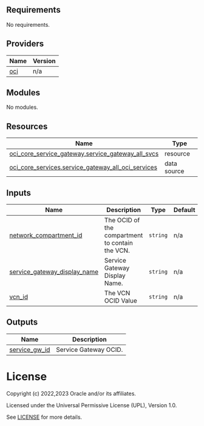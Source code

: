 <!-- BEGIN_TF_DOCS -->
## Requirements

No requirements.

## Providers

| Name | Version |
|------|---------|
| <a name="provider_oci"></a> [oci](#provider\_oci) | n/a |

## Modules

No modules.

## Resources

| Name | Type |
|------|------|
| [oci_core_service_gateway.service_gateway_all_svcs](https://registry.terraform.io/providers/oracle/oci/latest/docs/resources/core_service_gateway) | resource |
| [oci_core_services.service_gateway_all_oci_services](https://registry.terraform.io/providers/oracle/oci/latest/docs/data-sources/core_services) | data source |

## Inputs

| Name | Description | Type | Default | Required |
|------|-------------|------|---------|:--------:|
| <a name="input_network_compartment_id"></a> [network\_compartment\_id](#input\_network\_compartment\_id) | The OCID of the compartment to contain the VCN. | `string` | n/a | yes |
| <a name="input_service_gateway_display_name"></a> [service\_gateway\_display\_name](#input\_service\_gateway\_display\_name) | Service Gateway Display Name. | `string` | n/a | yes |
| <a name="input_vcn_id"></a> [vcn\_id](#input\_vcn\_id) | The VCN OCID Value | `string` | n/a | yes |

## Outputs

| Name | Description |
|------|-------------|
| <a name="output_service_gw_id"></a> [service\_gw\_id](#output\_service\_gw\_id) | Service Gateway OCID. |
<!-- END_TF_DOCS -->

# License

Copyright (c) 2022,2023 Oracle and/or its affiliates.

Licensed under the Universal Permissive License (UPL), Version 1.0.

See [LICENSE](../../LICENSE) for more details.